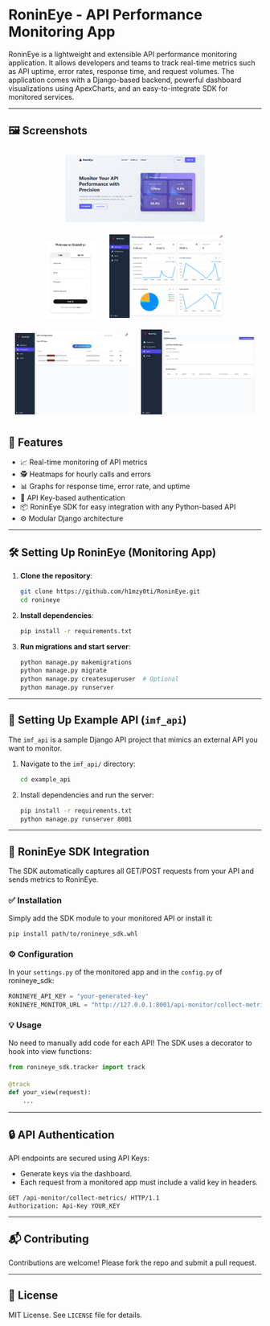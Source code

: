 
# RoninEye - API Performance Monitoring App

RoninEye is a lightweight and extensible API performance monitoring application. It allows developers and teams to track real-time metrics such as API uptime, error rates, response time, and request volumes. The application comes with a Django-based backend, powerful dashboard visualizations using ApexCharts, and an easy-to-integrate SDK for monitored services.

---
## 🖼️ Screenshots

<div align="center">
<img src="/screenshots/RE0.png" width="55%" style="margin: 10px;">
</div>

<div align="center">
  <img src="/screenshots/2.png" width="20%" style="margin: 10px;">
  <img src="/screenshots/re1.png" width="45%" style="margin: 10px;"><br>
  <img src="/screenshots/RE2.png" width="45%" style="margin: 10px;">
  <img src="/screenshots/3.png" width="45%" style="margin: 10px;">
</div>

## 🚀 Features

- 📈 Real-time monitoring of API metrics
- 🕵️ Heatmaps for hourly calls and errors
- 📊 Graphs for response time, error rate, and uptime
- 🔐 API Key-based authentication
- 📦 RoninEye SDK for easy integration with any Python-based API
- ⚙️ Modular Django architecture


---

## 🛠️ Setting Up RoninEye (Monitoring App)

1. **Clone the repository**:
   ```bash
   git clone https://github.com/h1mzy0ti/RoninEye.git
   cd ronineye
   ```

2. **Install dependencies**:
   ```bash
   pip install -r requirements.txt
   ```

3. **Run migrations and start server**:
   ```bash
   python manage.py makemigrations
   python manage.py migrate
   python manage.py createsuperuser  # Optional
   python manage.py runserver
   ```

---

## 🧪 Setting Up Example API (`imf_api`)

The `imf_api` is a sample Django API project that mimics an external API you want to monitor.

1. Navigate to the `imf_api/` directory:
   ```bash
   cd example_api
   ```

2. Install dependencies and run the server:
   ```bash
   pip install -r requirements.txt
   python manage.py runserver 8001
   ```

---

## 🧩 RoninEye SDK Integration

The SDK automatically captures all GET/POST requests from your API and sends metrics to RoninEye.

### ✅ Installation

Simply add the SDK module to your monitored API or install it:
```bash
pip install path/to/ronineye_sdk.whl
```

### ⚙️ Configuration

In your `settings.py` of the monitored app and in the `config.py` of ronineye_sdk:
```python
RONINEYE_API_KEY = "your-generated-key"
RONINEYE_MONITOR_URL = "http://127.0.0.1:8001/api-monitor/collect-metrics/ or your localhost" 
```

### 💡 Usage

No need to manually add code for each API! The SDK uses a decorator to hook into view functions:
```python
from ronineye_sdk.tracker import track

@track
def your_view(request):
    ...
```

---

## 🔒 API Authentication

API endpoints are secured using API Keys:
- Generate keys via the dashboard.
- Each request from a monitored app must include a valid key in headers.

```http
GET /api-monitor/collect-metrics/ HTTP/1.1
Authorization: Api-Key YOUR_KEY
```

---

## 📬 Contributing

Contributions are welcome! Please fork the repo and submit a pull request.

---

## 📄 License

MIT License. See `LICENSE` file for details.
